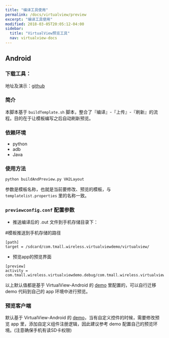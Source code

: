```yaml
---
title: "编译工具使用"
permalink: /docs/virtualview/preview
excerpt: "编译工具使用"
modified: 2018-03-05T20:05:12-04:00
sidebar:
  title: "VirtualView预览工具"
  nav: virtualview-docs
---
```


## Android

### 下载工具：
地址及演示：[github](https://github.com/alibaba/virtualview_tools/tree/master/compiler-tools/RealtimePreview)

### 简介
本脚本基于 `buildTemplate.sh` 脚本，整合了『编译』-『上传』-『刷新』的流程。目的在于让模板编写之后自动刷新预览。

### 依赖环境
+ python
+ adb
+ Java

### 使用方法

`python buildAndPreview.py VH2Layout`

参数是模板名称，也就是当前要修改、预览的模板，与 `templatelist.properties` 里的名称一致。

### `previewconfig.conf` 配置参数

+ 推送编译后的 .out 文件到手机存储目录下：

#模板推送到手机存储的路径

```
[path]
target = /sdcard/com.tmall.wireless.virtualviewdemo/virtualview/
```

+ 预览app的预览界面

```
[preview]
activity = com.tmall.wireless.virtualviewdemo.debug/com.tmall.wireless.virtualviewdemo.PreviewActivity
```

以上默认值都是基于 VirtualView-Android 的 [demo](https://github.com/alibaba/Virtualview-Android/) 里配置的，可以自行迁移 demo 代码到自己的 app 环境中进行预览。

### 预览客户端
默认基于 VirtualView-Android 的 [demo](https://github.com/alibaba/Virtualview-Android/)，当有自定义控件的时候，需要修改预览 app 里，添加自定义组件注册逻辑，因此建议参考 demo 配置自己的预览环境。(注意确保手机有读SD卡权限)
